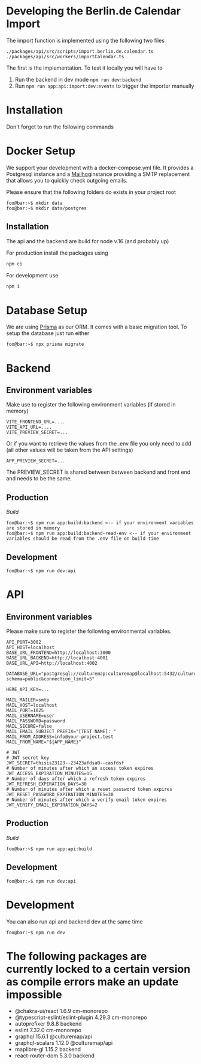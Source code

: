 # Developing the Berlin.de Calendar Import
The import function is implemented using the following two files
```shell
./packages/api/src/scripts/import.berlin.de.calendar.ts
./packages/api/src/workers/importCalendar.ts
```

The first is the implementation. To test it locally you will have to

1. Run the backend in dev mode `npm run dev:backend`
2. Run `npm run app:api:import:dev:events` to trigger the importer manually

# Installation

Don't forget to run the following commands 

# Docker Setup
We support your development with a docker-compose.yml file. It provides a Postgresql instance and a [Mailhog](https://github.com/mailhog/MailHog)instance providing a SMTP replacement that allows you to quickly check outgoing emails.

Please ensure that the following folders do exists in your project root

```console
foo@bar:~$ mkdir data
foo@bar:~$ mkdir data/postgres
```

## Installation
The api and the backend are build for node v.16 (and probably up)

For production install the packages using 

```bash
npm ci 
```

For development use

```bash
npm i 
```

# Database Setup
We are using [Prisma](https://www.prisma.io/) as our ORM. It comes with a basic migration tool. To setup the database just run either 

```console
foo@bar:~$ npx prisma migrate
```

# Backend

## Environment variables

Make use to register the following environment variables (if stored in memory)
```
VITE_FRONTEND_URL=....
VITE_API_URL=....
VITE_PREVIEW_SECRET=...
```

Or if you want to retrieve the values from the .env file you only need to add (all other values will be taken from the API settings)

```
APP_PREVIEW_SECRET=...
```
The PREVIEW_SECRET is shared between between backend and front end and needs to be the same.


## Production
*Build*
```console
foo@bar:~$ npm run app:build:backend <-- if your environment variables are stored in memory
foo@bar:~$ npm run app:build:backend-read-env <-- if your environment variables should be read from the .env file on build time
```


## Development
```console
foo@bar:~$ npm run dev:api
```

# API

## Environment variables

Please make sure to register the following environmental variables.

```
API_PORT=3002
API_HOST=localhost
BASE_URL_FRONTEND=http://localhost:3000
BASE_URL_BACKEND=http://localhost:4001
BASE_URL_API=http://localhost:4002

DATABASE_URL="postgresql://culturemap:culturemap@localhost:5432/culturemap?schema=public&connection_limit=5"

HERE_API_KEY=...

MAIL_MAILER=smtp
MAIL_HOST=localhost
MAIL_PORT=1025
MAIL_USERNAME=user
MAIL_PASSWORD=password
MAIL_SECURE=false
MAIL_EMAIL_SUBJECT_PREFIX="[TEST NAME]: "
MAIL_FROM_ADDRESS=info@your-project.test
MAIL_FROM_NAME="${APP_NAME}"

# JWT
# JWT secret key
JWT_SECRET=thisis23123--23423afdsa0--casfdsf
# Number of minutes after which an access token expires
JWT_ACCESS_EXPIRATION_MINUTES=15
# Number of days after which a refresh token expires
JWT_REFRESH_EXPIRATION_DAYS=30
# Number of minutes after which a reset password token expires
JWT_RESET_PASSWORD_EXPIRATION_MINUTES=30
# Number of minutes after which a verify email token expires
JWT_VERIFY_EMAIL_EXPIRATION_DAYS=2
```
## Production
*Build*
```console
foo@bar:~$ npm run app:api:build
```

## Development
```console
foo@bar:~$ npm run dev:api
```

# Development
You can also run api and backend dev at the same time 
```console
foo@bar:~$ npm run dev 
```

# The following packages are currently locked to a certain version as compile errors make an update impossible

- @chakra-ui/react                    1.6.9 cm-monorepo
- @typescript-eslint/eslint-plugin   4.29.3 cm-monorepo
- autoprefixer                        9.8.8 backend
- eslint                             7.32.0 cm-monorepo
- graphql                            15.6.1 @culturemap/api
- graphql-scalars                    1.12.0 @culturemap/api
- maplibre-gl                        1.15.2 backend
- react-router-dom                    5.3.0 backend